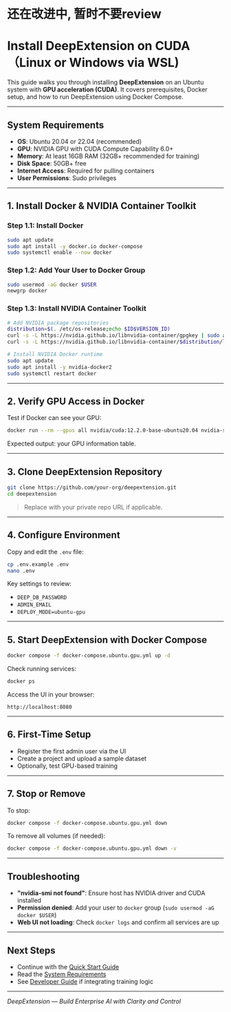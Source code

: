 
# 还在改进中, 暂时不要review

# Install DeepExtension on CUDA（Linux or Windows via WSL)

This guide walks you through installing **DeepExtension** on an Ubuntu system with **GPU acceleration (CUDA)**. It covers prerequisites, Docker setup, and how to run DeepExtension using Docker Compose.

---

## System Requirements

- **OS**: Ubuntu 20.04 or 22.04 (recommended)
- **GPU**: NVIDIA GPU with CUDA Compute Capability 6.0+
- **Memory**: At least 16GB RAM (32GB+ recommended for training)
- **Disk Space**: 50GB+ free
- **Internet Access**: Required for pulling containers
- **User Permissions**: Sudo privileges

---

## 1. Install Docker & NVIDIA Container Toolkit

### Step 1.1: Install Docker

```bash
sudo apt update
sudo apt install -y docker.io docker-compose
sudo systemctl enable --now docker
```

### Step 1.2: Add Your User to Docker Group

```bash
sudo usermod -aG docker $USER
newgrp docker
```

### Step 1.3: Install NVIDIA Container Toolkit

```bash
# Add NVIDIA package repositories
distribution=$(. /etc/os-release;echo $ID$VERSION_ID)
curl -s -L https://nvidia.github.io/libnvidia-container/gpgkey | sudo apt-key add -
curl -s -L https://nvidia.github.io/libnvidia-container/$distribution/libnvidia-container.list | sudo tee /etc/apt/sources.list.d/nvidia-container-toolkit.list

# Install NVIDIA Docker runtime
sudo apt update
sudo apt install -y nvidia-docker2
sudo systemctl restart docker
```

---

## 2. Verify GPU Access in Docker

Test if Docker can see your GPU:

```bash
docker run --rm --gpus all nvidia/cuda:12.2.0-base-ubuntu20.04 nvidia-smi
```

Expected output: your GPU information table.

---

## 3. Clone DeepExtension Repository

```bash
git clone https://github.com/your-org/deepextension.git
cd deepextension
```

> Replace with your private repo URL if applicable.

---

## 4. Configure Environment

Copy and edit the `.env` file:

```bash
cp .env.example .env
nano .env
```

Key settings to review:
- `DEEP_DB_PASSWORD`
- `ADMIN_EMAIL`
- `DEPLOY_MODE=ubuntu-gpu`

---

## 5. Start DeepExtension with Docker Compose

```bash
docker compose -f docker-compose.ubuntu.gpu.yml up -d
```

Check running services:

```bash
docker ps
```

Access the UI in your browser:

```
http://localhost:8080
```

---

## 6. First-Time Setup

- Register the first admin user via the UI
- Create a project and upload a sample dataset
- Optionally, test GPU-based training

---

## 7. Stop or Remove

To stop:

```bash
docker compose -f docker-compose.ubuntu.gpu.yml down
```

To remove all volumes (if needed):

```bash
docker compose -f docker-compose.ubuntu.gpu.yml down -v
```

---

## Troubleshooting

- **"nvidia-smi not found"**: Ensure host has NVIDIA driver and CUDA installed
- **Permission denied**: Add your user to `docker` group (`sudo usermod -aG docker $USER`)
- **Web UI not loading**: Check `docker logs` and confirm all services are up

---

## Next Steps

- Continue with the [Quick Start Guide](quick-start.md)
- Read the [System Requirements](system-reqs.md)
- See [Developer Guide](../developer/api-overview.md) if integrating training logic

---

*DeepExtension — Build Enterprise AI with Clarity and Control*
